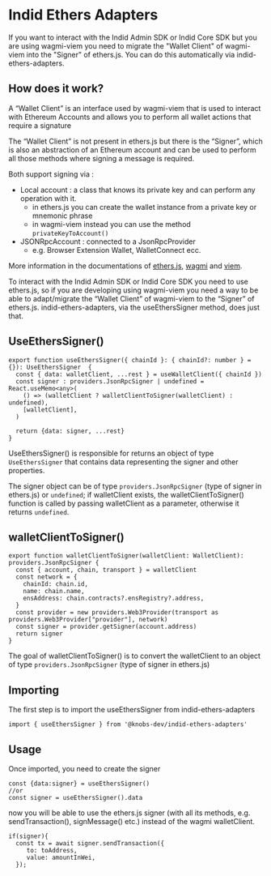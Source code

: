 # Indid Ethers Adapters
If you want to interact with the Indid Admin SDK or Indid Core SDK but you are using wagmi-viem you need to migrate the "Wallet Client" of wagmi-viem into the "Signer" of ethers.js.
You can do this automatically via indid-ethers-adapters.

## How does it work?
A “Wallet Client” is an interface used by wagmi-viem that is used to interact with Ethereum Accounts and allows you to perform all wallet actions that require a signature

The “Wallet Client” is not present in ethers.js but there is the “Signer”, which is also an abstraction of an Ethereum account and can be used to perform all those methods where signing a message is required.

Both support signing via :

* Local account : a class that knows its private key and can perform any operation with it.
    * in ethers.js you can create the wallet instance from a private key or mnemonic phrase
    * in wagmi-viem instead you can use the method ```privateKeyToAccount()```
* JSONRpcAccount : connected to a JsonRpcProvider
    * e.g. Browser Extension Wallet, WalletConnect ecc.

More information in the documentations of [ethers.js](https://docs.ethers.org/v5/), [wagmi](https://wagmi.sh/react/getting-started) and [viem](https://viem.sh/docs/getting-started.html).

To interact with the Indid Admin SDK or Indid Core SDK you need to use ethers.js, so if you are developing using wagmi-viem you need a way to be able to adapt/migrate the “Wallet Client” of wagmi-viem to the “Signer” of ethers.js.
indid-ethers-adapters, via the useEthersSigner method, does just that.

## UseEthersSigner()
```tsx
export function useEthersSigner({ chainId }: { chainId?: number } = {}): UseEthersSigner  {
  const { data: walletClient, ...rest } = useWalletClient({ chainId })
  const signer : providers.JsonRpcSigner | undefined = React.useMemo<any>(
    () => (walletClient ? walletClientToSigner(walletClient) : undefined),
    [walletClient],
  )

  return {data: signer, ...rest}
}
```
UseEthersSigner() is responsible for returns an object of type ```UseEthersSigner``` that contains data representing the signer and other properties.

The signer object can be of type ```providers.JsonRpcSigner``` (type of signer in ethers.js) or ```undefined```; if walletClient exists, the walletClientToSigner() function is called by passing walletClient as a parameter, otherwise it returns ```undefined```.

## walletClientToSigner()
```tsx
export function walletClientToSigner(walletClient: WalletClient): providers.JsonRpcSigner {
  const { account, chain, transport } = walletClient
  const network = {
    chainId: chain.id,
    name: chain.name,
    ensAddress: chain.contracts?.ensRegistry?.address,
  }
  const provider = new providers.Web3Provider(transport as providers.Web3Provider["provider"], network)
  const signer = provider.getSigner(account.address)
  return signer
}
```
The goal of walletClientToSigner() is to convert the walletClient to an object of type ```providers.JsonRpcSigner``` (type of signer in ethers.js)

## Importing
The first step is to import the useEthersSigner from indid-ethers-adapters
```tsx
import { useEthersSigner } from '@knobs-dev/indid-ethers-adapters'
```

## Usage
Once imported, you need to create the signer
```tsx
const {data:signer} = useEthersSigner()
//or
const signer = useEthersSigner().data
```
now you will be able to use the ethers.js signer (with all its methods, e.g. sendTransaction(), signMessage() etc.) instead of the wagmi walletClient.
```tsx
if(signer){
  const tx = await signer.sendTransaction({
     to: toAddress,
     value: amountInWei,
  });
```